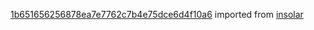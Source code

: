 [1b651656256878ea7e7762c7b4e75dce6d4f10a6](https://github.com/insolar/insolar/commit/1b651656256878ea7e7762c7b4e75dce6d4f10a6) imported from [insolar](https://github.com/insolar/insolar)
